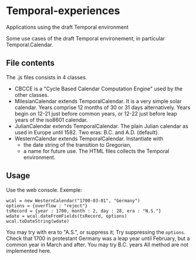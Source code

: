 # Temporal-experiences
Applications using the draft Temporal environment

Some use cases of the draft Temporal environement, in particular Temporal.Calendar.

## File contents
The .js files consists in 4 classes. 
* CBCCE is a "Cycle Based Calendar Computation Engine" used by the other classes.
* MilesianCalendar extends TemporalCalendar. It is a very simple solar calendar. 
Years comprise 12 months of 30 or 31 days alternatively. 
Years begin on 12-21 just before common years, or 12-22 just before leap years
of the iso8601 calendar.
* JulianCalendar extends TemporalCalendar. The plain Julian calendar as used in Europe
until 1582. Two eras: B.C. and A.D. (default).
* WesternCalendar extends TemporalCalendar. Instantiate with 
    * the date string of the transition to Gregorian,
    * a name for future use.
The HTML files collects the Temporal environment.

## Usage
Use the web console.
Exemple: 
```
wcal = new WesternCalendar("1700-03-01", "Germany")
options = {overflow : "reject"}
tsRecord = {year : 1700, month : 2, day : 28, era : "N.S."}
wdate = wcal.dateFromFields(tsRecord, options)
wcal.toDateString(wdate)
```
You may try with era to "A.S.", or suppress it; Try suppressing the `options`.
Check that 1700 in protestant Germany was a leap year until February, but a common year in March and after.
You may try B.C. years
All method are not implemented here.
